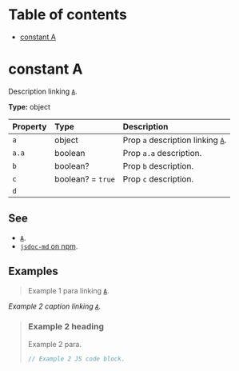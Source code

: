 # Table of contents

- [constant A](#constant-a)

# constant A

Description linking [`A`](#constant-a).

**Type:** object

| Property | Type              | Description                                      |
| :------- | :---------------- | :----------------------------------------------- |
| `a`      | object            | Prop `a` description linking [`A`](#constant-a). |
| `a.a`    | boolean           | Prop `a.a` description.                          |
| `b`      | boolean?          | Prop `b` description.                            |
| `c`      | boolean? = `true` | Prop `c` description.                            |
| `d`      |                   |                                                  |

## See

- [`A`](#constant-a).
- [`jsdoc-md` on npm](https://npm.im/jsdoc-md).

## Examples

> Example 1 para linking [`A`](#constant-a).

_Example 2 caption linking [`A`](#constant-a)._

> ### Example 2 heading
>
> Example 2 para.
>
> ```js
> // Example 2 JS code block.
> ```

